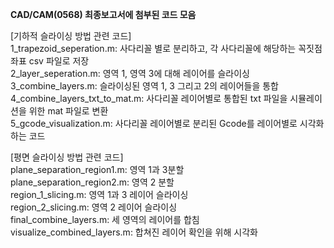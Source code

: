 **CAD/CAM(0568) 최종보고서에 첨부된 코드 모음**

[기하적 슬라이싱 방법 관련 코드] <br/>
1_trapezoid_seperation.m: 사다리꼴 별로 분리하고, 각 사다리꼴에 해당하는 꼭짓점 좌표 csv 파일로 저장 <br/>
2_layer_seperation.m: 영역 1, 영역 3에 대해 레이어를 슬라이싱 <br/>
3_combine_layers.m: 슬라이싱된 영역 1, 3 그리고 2의 레이어들을 통합 <br/>
4_combine_layers_txt_to_mat.m: 사다리꼴 레이어별로 통합된 txt 파일을 시뮬레이션을 위한 mat 파일로 변환 <br/>
5_gcode_visualization.m: 사다리꼴 레이어별로 분리된 Gcode를 레이어별로 시각화하는 코드 <br/>

[평면 슬라이싱 방법 관련 코드] <br/>
plane_separation_region1.m: 영역 1과 3분할 <br/>
plane_separation_region2.m: 영역 2 분할 <br/>
region_1_slicing.m: 영역 1과 3 레이어 슬라이싱 <br/>
region_2_slicing.m: 영역 2 레이어 슬라이싱 <br/>
final_combine_layers.m: 세 영역의 레이어를 합침 <br/>
visualize_combined_layers.m: 합쳐진 레이어 확인을 위해 시각화 <br/>
 
